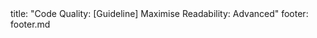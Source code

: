 <frontmatter>
title: "Code Quality: [Guideline] Maximise Readability: Advanced"
footer: footer.md
</frontmatter>

<include src="container-inPage-asFlat.md" boilerplate />